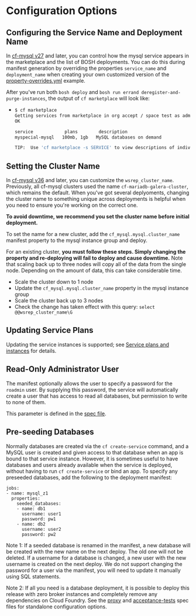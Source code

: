 # Configuration Options

## Configuring the Service Name and Deployment Name
In [cf-mysql v27](https://github.com/cloudfoundry/cf-mysql-release/releases/tag/v27) and later, you can control how the mysql service appears in the marketplace and the list of BOSH deployments. You can do this during manifest generation by overriding the properties `service_name` and `deployment_name` when creating your own customized version of the [property-overrides.yml](https://github.com/cloudfoundry/cf-mysql-release/blob/master/manifest-generation/examples/property-overrides.yml#L22) example.

After you've run both `bosh deploy` and `bosh run errand deregister-and-purge-instances`, the output of `cf marketplace` will look like:

- 
    ```sh
    $ cf marketplace
    Getting services from marketplace in org accept / space test as admin...
    OK
    
    service            plans        description
    myspecial-mysql   100mb, 1gb   MySQL databases on demand
    
    TIP:  Use 'cf marketplace -s SERVICE' to view descriptions of individual plans of a given service.
    ```

## Setting the Cluster Name

In [cf-mysql v36](https://github.com/cloudfoundry/cf-mysql-release/releases/tag/v36) and later, you can customize the `wsrep_cluster_name`. Previously, all cf-mysql clusters used the name `cf-mariadb-galera-cluster`, which remains the default. When you've got several deplyoments, changing the cluster name to something unique across deployments is helpful when you need to ensure you're working on the correct one.

**To avoid downtime, we recommend you set the cluster name before initial deployment.**

To set the name for a new cluster, add the `cf_mysql.mysql.cluster_name` manifest property to the mysql instance group and deploy.

For an existing cluster, **you must follow these steps. Simply changing the property and re-deploying will fail to deploy and cause downtime.** Note that scaling back up to three nodes will copy all of the data from the single node. Depending on the amount of data, this can take considerable time.
 * Scale the cluster down to 1 node
 * Update the `cf_mysql.mysql.cluster_name` property in the mysql instance group
 * Scale the cluster back up to 3 nodes
 * Check the change has taken effect with this query: `select @@wsrep_cluster_name\G`

## Updating Service Plans

Updating the service instances is supported; see [Service plans and instances](docs/service-plans-instances.md) for details.

## Read-Only Administrator User

The manifest optionally allows the user to specify a password for the `roadmin` user. By supplying this password, the service will automatically create a user that has access to read all databases, but permission to write to none of them.

This parameter is defined in the [spec file](../jobs/mysql/spec#L84).

## Pre-seeding Databases

Normally databases are created via the `cf create-service` command, and
a MySQL user is created and given access to that database when an app is bound to that service instance.
However, it is sometimes useful to have databases and users already available when the service is deployed,
without having to run `cf create-service` or bind an app.
To specify any preseeded databases, add the following to the deployment manifest:

```
jobs:
- name: mysql_z1
  properties:
    seeded_databases:
    - name: db1
      username: user1
      password: pw1
    - name: db2
      username: user2
      password: pw2
```

Note 1: If a seeded database is renamed in the manifest, a new database will be created with the new name on the next deploy. The old one will not be deleted. If a username for a database is changed, a new user with the new username is created on the next deploy. We do not support changing the password for a user via the manifest, you will need to update it manually using SQL statements.

Note 2: If all you need is a database deployment, it is possible to deploy this
release with zero broker instances and completely remove any dependencies on Cloud Foundry.
See the [proxy](jobs/proxy/spec) and [acceptance-tests](jobs/acceptance-tests/spec) spec files for standalone configuration options.
